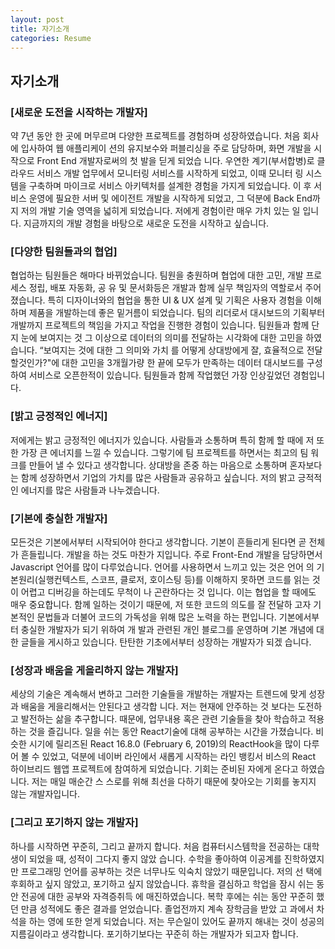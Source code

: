 ```yaml
---
layout: post
title: 자기소개
categories: Resume
---
```


## 자기소개

### [새로운 도전을 시작하는 개발자]

약 7년 동안 한 곳에 머무르며 다양한 프로젝트를 경험하며 성장하였습니다. 처음 회사에 입사하여 웹 애플리케이 션의 유지보수와 퍼블리싱을 주로 담당하며, 화면 개발을 시작으로 Front End 개발자로써의 첫 발을 딛게 되었습 니다. 우연한 계기(부서합병)로 클라우드 서비스 개발 업무에서 모니터링 서비스를 시작하게 되었고, 이때 모니터 링 시스템을 구축하며 마이크로 서비스 아키텍처를 설계한 경험을 가지게 되었습니다. 이 후 서비스 운영에 필요한 서버 및 에이전트 개발을 시작하게 되었고, 그 덕분에 Back End까지 저의 개발 기술 영역을 넓히게 되었습니다. 저에게 경험이란 매우 가치 있는 일 입니다. 지금까지의 개발 경험을 바탕으로 새로운 도전을 시작하고 싶습니다.

### [다양한 팀원들과의 협업]

협업하는 팀원들은 해마다 바뀌었습니다. 팀원을 충원하며 협업에 대한 고민, 개발 프로세스 정립, 배포 자동화, 공 유 및 문서화등은 개발과 함께 실무 책임자의 역할로서 주어졌습니다. 특히 디자이너와의 협업을 통한 UI & UX 설계 및 기획은 사용자 경험을 이해하며 제품을 개발하는데 좋은 밑거름이 되었습니다. 팀의 리더로서 대시보드의 기획부터 개발까지 프로젝트의 책임을 가지고 작업을 진행한 경험이 있습니다. 팀원들과 함께 단지 눈에 보여지는 것 그 이상으로 데이터의 의미를 전달하는 시각화에 대한 고민을 하였습니다. “보여지는 것에 대한 그 의미와 가치 를 어떻게 상대방에게 잘, 효율적으로 전달할것인가?"에 대한 고민을 3개월가량 한 끝에 모두가 만족하는 데이터 대시보드를 구성하여 서비스로 오픈한적이 있습니다. 팀원들과 함께 작업했던 가장 인상깊었던 경험입니다.

### [밝고 긍정적인 에너지]

저에게는 밝고 긍정적인 에너지가 있습니다. 사람들과 소통하며 특히 함께 할 때에 저 또한 가장 큰 에너지를 느낄 수 있습니다. 그렇기에 팀 프로젝트를 하면서는 최고의 팀 워크를 만들어 낼 수 있다고 생각합니다. 상대방을 존중 하는 마음으로 소통하며 혼자보다는 함께 성장하면서 기업의 가치를 많은 사람들과 공유하고 싶습니다. 저의 밝고 긍적적인 에너지를 많은 사람들과 나누겠습니다.

### [기본에 충실한 개발자]

모든것은 기본에서부터 시작되어야 한다고 생각합니다. 기본이 흔들리게 된다면 곧 전체가 흔들립니다. 개발을 하는 것도 마찬가 지입니다. 주로 Front-End 개발을 담당하면서 Javascript 언어를 많이 다루었습니다. 언어를 사용하면서 느끼고 있는 것은 언어 의 기본원리(실행컨텍스트, 스코프, 클로저, 호이스팅 등)를 이해하지 못하면 코드를 읽는 것이 어렵고 디버깅을 하는데도 무척이 나 곤란하다는 것 입니다. 이는 협업을 할 때에도 매우 중요합니다. 함께 일하는 것이기 때문에, 저 또한 코드의 의도를 잘 전달하 고자 기본적인 문법들과 더불어 코드의 가독성을 위해 많은 노력을 하는 편입니다. 기본에서부터 충실한 개발자가 되기 위하여 개 발과 관련된 개인 블로그를 운영하며 기본 개념에 대한 글들을 게시하고 있습니다. 탄탄한 기초에서부터 성장하는 개발자가 되겠 습니다.

### [성장과 배움을 게을리하지 않는 개발자]

세상의 기술은 계속해서 변하고 그러한 기술들을 개발하는 개발자는 트렌드에 맞게 성장과 배움을 게을리해서는 안된다고 생각합 니다. 저는 현재에 안주하는 것 보다는 도전하고 발전하는 삶을 추구합니다. 때문에, 업무내용 혹은 관련 기술들을 찾아 학습하고 적용하는 것을 즐깁니다. 일을 쉬는 동안 React기술에 대해 공부하는 시간을 가졌습니다. 비슷한 시기에 릴리즈된 React 16.8.0 (February 6, 2019)의 ReactHook을 많이 다루어 볼 수 있었고, 덕분에 네이버 라인에서 새롭게 시작하는 라인 뱅킹서 비스의 React 하이브리드 웹앱 프로젝트에 참여하게 되었습니다. 기회는 준비된 자에게 온다고 하였습니다. 저는 매일 매순간 스 스로를 위해 최선을 다하기 때문에 찾아오는 기회를 놓지지 않는 개발자입니다.

### [그리고 포기하지 않는 개발자]

하나를 시작하면 꾸준히, 그리고 끝까지 합니다. 처음 컴퓨터시스템학을 전공하는 대학생이 되었을 때, 성적이 그다지 좋지 않았 습니다. 수학을 좋아하여 이공계를 진학하였지만 프로그래밍 언어를 공부하는 것은 너무나도 익숙치 않았기 때문입니다. 저의 선 택에 후회하고 싶지 않았고, 포기하고 싶지 않았습니다. 휴학을 결심하고 학업을 잠시 쉬는 동안 전공에 대한 공부와 자격증취득 에 매진하였습니다. 복학 후에는 쉬는 동안 꾸준히 했던 만큼 성적에도 좋은 결과를 얻었습니다. 졸업전까지 계속 장학금을 받았 고 과에서 차석을 하는 영에 또한 얻게 되었습니다. 저는 무슨일이 있어도 끝까지 해내는 것이 성공의 지름길이라고 생각합니다. 포기하기보다는 꾸준히 하는 개발자가 되고자 합니다.
